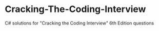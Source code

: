 # Cracking-The-Coding-Interview
C# solutions for "Cracking the Coding Interview" 6th Edition questions
